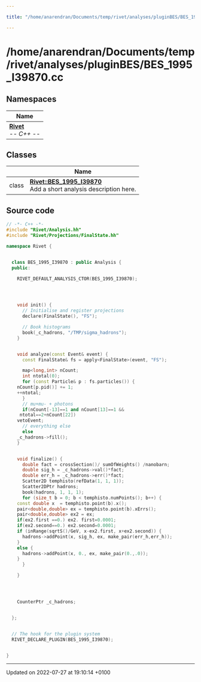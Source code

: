 ```yaml
---

title: "/home/anarendran/Documents/temp/rivet/analyses/pluginBES/BES_1995_I39870.cc"

---
```


# /home/anarendran/Documents/temp/rivet/analyses/pluginBES/BES_1995_I39870.cc



## Namespaces

| Name           |
| -------------- |
| **[Rivet](http://example.org/namespaces/namespacerivet/)** <br>-*- C++ -*-  |

## Classes

|                | Name           |
| -------------- | -------------- |
| class | **[Rivet::BES_1995_I39870](http://example.org/classes/classrivet_1_1bes__1995__i39870/)** <br>Add a short analysis description here.  |




## Source code

```cpp
// -*- C++ -*-
#include "Rivet/Analysis.hh"
#include "Rivet/Projections/FinalState.hh"

namespace Rivet {


  class BES_1995_I39870 : public Analysis {
  public:

    RIVET_DEFAULT_ANALYSIS_CTOR(BES_1995_I39870);




    void init() {
      // Initialise and register projections
      declare(FinalState(), "FS");

      // Book histograms
      book(_c_hadrons, "/TMP/sigma_hadrons");
    }


    void analyze(const Event& event) {
      const FinalState& fs = apply<FinalState>(event, "FS");

      map<long,int> nCount;
      int ntotal(0);
      for (const Particle& p : fs.particles()) {
    nCount[p.pid()] += 1;
    ++ntotal;
      }
      // mu+mu- + photons
      if(nCount[-13]==1 and nCount[13]==1 &&
     ntotal==2+nCount[22])
    vetoEvent;
      // everything else
      else
    _c_hadrons->fill();
    }


    void finalize() {
      double fact = crossSection()/ sumOfWeights() /nanobarn;
      double sig_h = _c_hadrons->val()*fact;
      double err_h = _c_hadrons->err()*fact;
      Scatter2D temphisto(refData(1, 1, 1));
      Scatter2DPtr hadrons;
      book(hadrons, 1, 1, 1);
      for (size_t b = 0; b < temphisto.numPoints(); b++) {
    const double x  = temphisto.point(b).x();
    pair<double,double> ex = temphisto.point(b).xErrs();
    pair<double,double> ex2 = ex;
    if(ex2.first ==0.) ex2. first=0.0001;
    if(ex2.second==0.) ex2.second=0.0001;
    if (inRange(sqrtS()/GeV, x-ex2.first, x+ex2.second)) {
      hadrons->addPoint(x, sig_h, ex, make_pair(err_h,err_h));
    }
    else {
      hadrons->addPoint(x, 0., ex, make_pair(0.,.0));
    }
      }

    }




    CounterPtr _c_hadrons;


  };


  // The hook for the plugin system
  RIVET_DECLARE_PLUGIN(BES_1995_I39870);


}
```


-------------------------------

Updated on 2022-07-27 at 19:10:14 +0100
